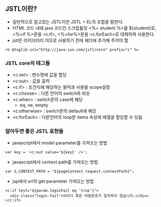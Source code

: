 ## JSTL이란?
- 일반적으로 알고있는 JSTL이란 JSTL + EL의 조합을 말한다.
- HTML 코드 내에 java 코드인 스크립틀릿 <%= student %>를 ${student}로, <%=if %>문을 <c:if>, <%=for%>문을 <c:forEach>로 대체하여 사용한다.
- jstl은 라이브러리 이므로 사용하기 전에 헤더에 추가해 주어야 함
```
<% @taglib uri="http://java.sun.com/jstl/core" prefix="c" %>
```

### JSTL core의 태그들

- <c:set> :	변수명에 값을 할당
- <c:out> :	값을 출력
- <c:if> :	조건식에 해당하는 블럭과 사용될 scope설정
- <c:choose>	: 다른 언어의 switch와 비슷
- <c:when>	: switch문의 case에 해당
  - eq, ne, empty 
- <c:otherwise> :	switch문의 default에 해당
- <c:forEach> :	다른언어의 loop문 items 속성에 배열을 할당할 수 있음

### 알아두면 좋은 JSTL 표현들
- javascript에서 model parameter를 가져오는 방법
```
var key = '<c:out value='${key}' />';
```
- javascript에서 context path를 가져오는 방법
```
var G_CONTEXT_PATH = "${pageContext.request.contextPath}";
```
- jsp에서 url의 get parameter 가져오는 방법
```
<c:if test="${param.loginFail eq 'true'}">
  <div class="login-fail">아이디 혹은 비밀번호가 일치하지 않습니다.</div>
</c:if>
```
